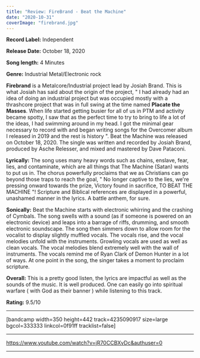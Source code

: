 ```yaml
---
title: "Review: FireBrand - Beat the Machine"
date: "2020-10-31"
coverImage: "firebrand.jpg"
---
```


**Record Label:** Independent

**Release Date:** October 18, 2020

**Song length:** 4 Minutes

**Genre:** Industrial Metal/Electronic rock

**Firebrand** is a Metalcore/Industrial project lead by Josiah Brand. This is what Josiah has said about the origin of the project, " I had already had an idea of doing an industrial project but was occupied mostly with a thrashcore project that was in full swing at the time named **Placate the Masses**. When life started getting busier for all of us in PTM and activity became spotty, I saw that as the perfect time to try to bring to life a lot of the ideas, I had swimming around in my head. I got the minimal gear necessary to record with and began writing songs for the Overcomer album I released in 2019 and the rest is history ". Beat the Machine was released on October 18, 2020. The single was written and recorded by Josiah Brand, produced by Asche Relesser, and mixed and mastered by Dave Pataconi.

**Lyrically:** The song uses many heavy words such as chains, enslave, fear, lies, and contaminate, which are all things that The Machine (Satan) wants to put us in. The chorus powerfully proclaims that we as Christians can go beyond those traps to reach the goal, " No longer captive to the lies, we're pressing onward towards the prize, Victory found in sacrifice, TO BEAT THE MACHINE "! Scripture and Biblical references are displayed in a powerful, unashamed manner in the lyrics. A battle anthem, for sure.

**Sonically:** Beat the Machine starts with electronic whirring and the crashing of Cymbals. The song swells with a sound (as if someone is powered on an electronic device) and leaps into a barrage of riffs, drumming, and smooth electronic soundscape. The song then simmers down to allow room for the vocalist to display slightly muffled vocals. The vocals rise, and the vocal melodies unfold with the instruments. Growling vocals are used as well as clean vocals. The vocal melodies blend extremely well with the wall of instruments. The vocals remind me of Ryan Clark of Demon Hunter in a lot of ways. At one point in the song, the singer takes a moment to proclaim scripture.

**Overall:** This is a pretty good listen, the lyrics are impactful as well as the sounds of the music. It is well produced. One can easily go into spiritual warfare ( with God as their banner ) while listening to this track.

**Rating:** 9.5/10

* * *

\[bandcamp width=350 height=442 track=4235090917 size=large bgcol=333333 linkcol=0f91ff tracklist=false\]

* * *

https://www.youtube.com/watch?v=jR70CCBXvDc&authuser=0

* * *
